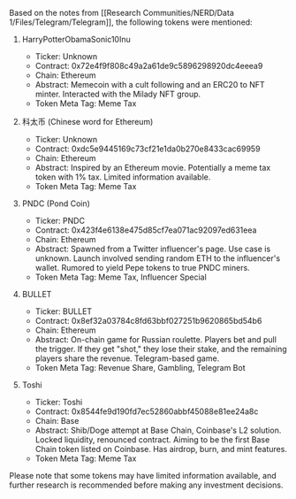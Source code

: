 Based on the notes from [[Research Communities/NERD/Data 1/Files/Telegram/Telegram]], the following tokens were mentioned:

1. HarryPotterObamaSonic10Inu
   - Ticker: Unknown
   - Contract: 0x72e4f9f808c49a2a61de9c5896298920dc4eeea9
   - Chain: Ethereum
   - Abstract: Memecoin with a cult following and an ERC20 to NFT minter. Interacted with the Milady NFT group.
   - Token Meta Tag: Meme Tax

2. 科太币 (Chinese word for Ethereum)
   - Ticker: Unknown
   - Contract: 0xdc5e9445169c73cf21e1da0b270e8433cac69959
   - Chain: Ethereum
   - Abstract: Inspired by an Ethereum movie. Potentially a meme tax token with 1% tax. Limited information available.
   - Token Meta Tag: Meme Tax

3. PNDC (Pond Coin)
   - Ticker: PNDC
   - Contract: 0x423f4e6138e475d85cf7ea071ac92097ed631eea
   - Chain: Ethereum
   - Abstract: Spawned from a Twitter influencer's page. Use case is unknown. Launch involved sending random ETH to the influencer's wallet. Rumored to yield Pepe tokens to true PNDC miners.
   - Token Meta Tag: Meme Tax, Influencer Special

4. BULLET
   - Ticker: BULLET
   - Contract: 0x8ef32a03784c8fd63bbf027251b9620865bd54b6
   - Chain: Ethereum
   - Abstract: On-chain game for Russian roulette. Players bet and pull the trigger. If they get "shot," they lose their stake, and the remaining players share the revenue. Telegram-based game.
   - Token Meta Tag: Revenue Share, Gambling, Telegram Bot

5. Toshi
   - Ticker: Toshi
   - Contract: 0x8544fe9d190fd7ec52860abbf45088e81ee24a8c
   - Chain: Base
   - Abstract: Shib/Doge attempt at Base Chain, Coinbase's L2 solution. Locked liquidity, renounced contract. Aiming to be the first Base Chain token listed on Coinbase. Has airdrop, burn, and mint features.
   - Token Meta Tag: Meme Tax

Please note that some tokens may have limited information available, and further research is recommended before making any investment decisions.